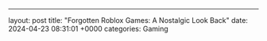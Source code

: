 ---
layout: post
title: "Forgotten Roblox Games: A Nostalgic Look Back"
date:   2024-04-23 08:31:01 +0000
categories: Gaming
